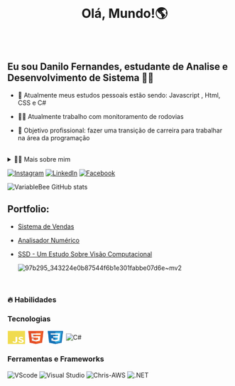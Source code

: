 <!--título-->
<div id="user-content-toc">
  <ul align="center">
    <summary><h1 style="display: inline-block">Olá, Mundo!🌎</h1></summary>
</div>

<br>

<!-- Presentation -->
<p>
  <h2> Eu sou Danilo Fernandes, estudante de Analise e Desenvolvimento de Sistema 👨‍💻</h2>

  - 🔭 Atualmente meus estudos pessoais estão sendo: Javascript , Html, CSS e C#

  - 👨‍💼 Atualmente trabalho com monitoramento de rodovias

  - 🎯 Objetivo profissional: fazer uma transição de carreira para trabalhar na área da programação    
</p>

<br>

<details>
  <summary>👨‍💻 Mais sobre mim</summary>

  - 💬 Tenho 31 anos, atualmente moro no Brasil. Tenho experiência com banco de dados SQL (MySql, SqlServer, Oracle), C#, Javascript, Html, CSS, Análise de monitoramento de rodovias e sinalização de obras e Visão computacional.

  - 👀 Estou à procura de uma oportunidade de estágio ou emprego na área da programação para aprender e também pôr em prática, todas as competências e habilidades que venho desenvolvendo ao longo desse período.

  - 📖🤓🧘‍♂️ No meu tempo livre gosto de estudar, ler, seja um bom livro, Mangá ou quadrinhos, assim como assistir filmes e ir a academia! 
</details>


<!-- Links -->
[![Instagram](https://img.shields.io/badge/Instagram-E4405F?style=for-the-badge&logo=instagram&logoColor=white)](https://www.instagram.com/danilo_f_gomes/profilecard/?igsh=bXhiem9qcHJ2Zmcw)
[![LinkedIn](https://img.shields.io/badge/LinkedIn-0077B5?style=for-the-badge&logo=linkedin&logoColor=white)](https://www.linkedin.com/in/danilo-fernandes-67242b1a7/)
[![Facebook](https://img.shields.io/badge/Facebook-1877F2?style=for-the-badge&logo=facebook&logoColor=white)](https://www.facebook.com/share/19jfGDGK7T/)


<!-- GithubStats -->
![VariableBee GitHub stats](https://github-readme-stats.vercel.app/api?username=dan1723&show_icons=true&theme=gotham)

## Portfolio:
- [Sistema de Vendas](https://github.com/dan1723/Sistema-de-Vendas-Web)
- [Analisador Numérico](https://github.com/dan1723/Analizador-de-Numeros/tree/main)
- [SSD - Um Estudo Sobre Visão Computacional](https://github.com/dan1723/SSD-Visao-Computacional)


  <!-- GIF -->
  ![97b295_343224e0b87544f6b1e301fabbe07d6e~mv2](https://github.com/user-attachments/assets/a3310bf0-f169-4b95-b354-45c09d6c220d)

<br>
<h3>🔥 Habilidades</h3> 
<!-- Habilidades: Linguagens de programação -->
  <div style="flex-basis: 48%;">
    <h3>Tecnologias</h3>
    <img align="center" alt="Js" height="30" width="40" src="https://raw.githubusercontent.com/devicons/devicon/master/icons/javascript/javascript-plain.svg">
    <img align="center" alt="HTML" height="30" width="40" src="https://raw.githubusercontent.com/devicons/devicon/master/icons/html5/html5-original.svg">
    <img align="center" alt="CSS" height="30" width="40" src="https://raw.githubusercontent.com/devicons/devicon/master/icons/css3/css3-original.svg">
    <img align="center" alt="C#" height="30" width="40" src="https://github.com/user-attachments/assets/2aa78906-f080-44f9-b8b0-ec63c7559299">
  </div>
  
  <!-- Skills: Tools & Frameworks -->
  <div style="flex-basis: 48%;">
    <h3>Ferramentas e Frameworks</h3>
    <img align="center" alt="VScode" height="30" width="40" src="https://cdn.jsdelivr.net/gh/devicons/devicon/icons/vscode/vscode-original.svg">
    <img align="center" alt="Visual Studio" height="30" width="40" src="https://cdn.jsdelivr.net/gh/devicons/devicon/icons/visualstudio/visualstudio-plain.svg">
    <img align="center" alt="Chris-AWS" height="30" width="40" src="https://cdn.jsdelivr.net/gh/devicons/devicon/icons/git/git-original.svg">
    <img align="center" alt=".NET" height="30" width="40" src="https://cdn.jsdelivr.net/gh/devicons/devicon/icons/dot-net/dot-net-original.svg">
  </div>
  


